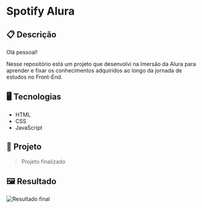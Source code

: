 # Spotify Alura

## 📋 Descrição
Olá pessoal!

Nesse repositório está um projeto  que desenvolvi na Imersão da Alura para aprender e fixar os conhecimentos adquiridos ao longo da jornada de estudos no Front-End. 


## 🖥️ Tecnologias

  - HTML
  - CSS
  - JavaScript

## 🎨 Projeto
  >  Projeto finalizado

## 🖼️ Resultado


![Resultado final](https://github.com/claramamute/Spotify-Imersao/assets/143142219/86b94fdc-96da-4f11-a820-14481c28669b)


